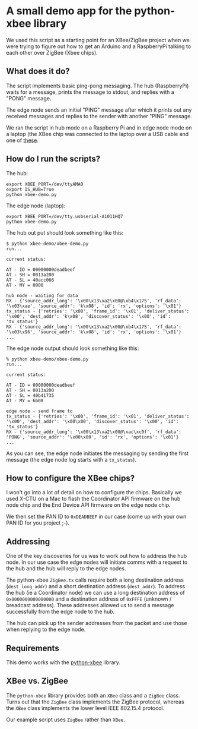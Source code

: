 # A small demo app for the python-xbee library

We used this script as a starting point for an XBee/ZigBee project
when we were trying to figure out how to get an Arduino and a
RaspberryPi talking to each other over ZigBee (Xbee chips).

## What does it do?

The script implements basic ping-pong messaging. The hub (RaspberryPi)
waits for a message, prints the message to stdout, and replies with a
"PONG" message.

The edge node sends an initial "PING" message after which it prints
out any received messages and replies to the sender with another
"PING" message.

We ran the script in hub mode on a Raspberry Pi and in edge node mode
on a laptop (the XBee chip was connected to the laptop over a USB
cable and one of [these](http://adafru.it/247).

## How do I run the scripts?

The hub:

```shell
export XBEE_PORT=/dev/ttyAMA0
export IS_HUB=True
python xbee-demo.py
```

The edge node (laptop):

```shell
export XBEE_PORT=/dev/tty.usbserial-A1011HQ7
python xbee-demo.py
```

The hub out put should look something like this:

```shell
$ python xbee-demo/xbee-demo.py
run...

current status:

AT - ID = 00000000deadbeef
AT - SH = 0013a200
AT - SL = 40acc066
AT - MY = 0000

hub node - waiting for data
RX - {'source_addr_long': '\x00\x13\xa2\x00@\xb4\x175', 'rf_data': '\x03\xae', 'source_addr': 'k\x08', 'id': 'rx', 'options': '\x01'}
tx_status - {'retries': '\x00', 'frame_id': '\x01', 'deliver_status': '\x00', 'dest_addr': 'k\x08', 'discover_status': '\x00', 'id': 'tx_status'}
RX - {'source_addr_long': '\x00\x13\xa2\x00@\xb4\x175', 'rf_data': '\x03\x96', 'source_addr': 'k\x08', 'id': 'rx', 'options': '\x01'}
...
```

The edge node output should look something like this:

```shell
% python xbee-demo/xbee-demo.py
run...

current status:

AT - ID = 00000000deadbeef
AT - SH = 0013a200
AT - SL = 40b41735
AT - MY = 6b08

edge node - send frame to
tx_status - {'retries': '\x00', 'frame_id': '\x01', 'deliver_status': '\x00', 'dest_addr': '\x00\x00', 'discover_status': '\x00', 'id': 'tx_status'}
RX - {'source_addr_long': '\x00\x13\xa2\x00@\xac\xc0f', 'rf_data': 'PONG', 'source_addr': '\x00\x00', 'id': 'rx', 'options': '\x01'}
...
```

As you can see, the edge node initiates the messaging by sending the
first message (the edge node log starts with a `tx_status`).

## How to configure the XBee chips?

I won't go into a lot of detail on how to configure the
chips. Basically we used X-CTU on a Mac to flash the Coordinator API
firmware on the hub node chip and the End Device API firmware on the
edge node chip.

We then set the PAN ID to `0xDEADBEEF` in our case (come up with your
own PAN ID for you project ;-).

## Addressing

One of the key discoveries for us was to work out how to address the
hub node. In our use case the edge nodes will initiate comms with a
request to the hub and the hub will reply to the edge nodes.

The python-xbee `ZigBee.tx` calls require both a long destination
address (`dest_long_addr`) and a short destination address
(`dest_addr`). To address the hub (ie a Coordinator node) we can use a
long destination address of `0x0000000000000000` and a destination
address of `0xFFFE` (unknown / breadcast address). These addresses
allowed us to send a message successfully from the edge node to the
hub.

The hub can pick up the sender addresses from the packet and use those
when replying to the edge node.

## Requirements

This demo works with the
[python-xbee](https://github.com/markfickett/python-xbee) library.

## XBee vs. ZigBee

The `python-xbee` library provides both an `XBee` class and a `ZigBee`
class. Turns out that the `ZigBee` class implements the ZigBee
protocol, whereas the `XBee` class implements the lower level IEEE
802.15.4 protocol.

Our example script uses `ZigBee` rather than `XBee`.
